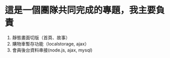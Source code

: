 # 這是一個團隊共同完成的專題，我主要負責
1. 靜態畫面切版（首頁、故事）
2. 購物車暫存功能（localstorage, ajax）
3. 會員後台資料串接(node.js, ajax, mysql)
